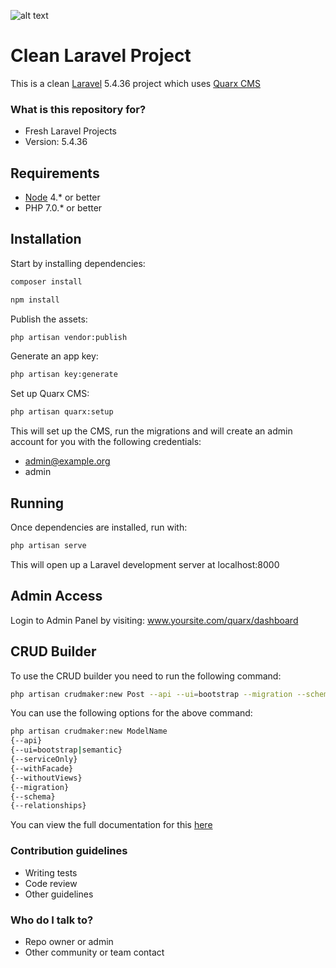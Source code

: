 ![alt text](http://www.knocktechbd.com/images/technology/laravel.png)

# Clean Laravel Project

This is a clean [Laravel](https://laravel.com/) 5.4.36 project which uses [Quarx CMS](https://docs.quarxcms.com/)

### What is this repository for? ###

* Fresh Laravel Projects
* Version: 5.4.36


## Requirements

- [Node](https://nodejs.org) 4.* or better
- PHP 7.0.* or better


## Installation

Start by installing dependencies:

```sh
composer install
```


```sh
npm install
```


Publish the assets:

```sh
php artisan vendor:publish
```

Generate an app key:

```sh
php artisan key:generate
```

Set up Quarx CMS:
```sh
php artisan quarx:setup
```
This will set up the CMS, run the migrations and will create an admin account for you with the following credentials:

* admin@example.org
* admin


## Running

Once dependencies are installed, run with:

```sh
php artisan serve
```
This will open up a Laravel development server at localhost:8000


## Admin Access
Login to Admin Panel by visiting: www.yoursite.com/quarx/dashboard



## CRUD Builder
To use the CRUD builder you need to run the following command:
```sh
php artisan crudmaker:new Post --api --ui=bootstrap --migration --schema="id:increments,name:string,author:string" --relationships="belongsToMany|\App\Models\Tag|tags"
```
You can use the following options for the above command:
```sh
php artisan crudmaker:new ModelName
{--api}
{--ui=bootstrap|semantic}
{--serviceOnly}
{--withFacade}
{--withoutViews}
{--migration}
{--schema}
{--relationships}
```

You can view the full documentation for this [here](https://laracogs.com/docs/services/crud/)  

### Contribution guidelines ###

* Writing tests
* Code review
* Other guidelines

### Who do I talk to? ###

* Repo owner or admin
* Other community or team contact